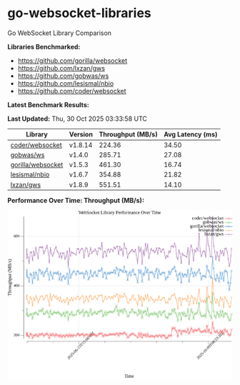 # go-websocket-libraries

Go WebSocket Library Comparison

**Libraries Benchmarked:**

- https://github.com/gorilla/websocket
- https://github.com/lxzan/gws
- https://github.com/gobwas/ws
- https://github.com/lesismal/nbio
- https://github.com/coder/websocket

**Latest Benchmark Results:**

<!-- BENCHMARK_TABLE_START -->
**Last Updated:** Thu, 30 Oct 2025 03:33:58 UTC

| Library                                         | Version         | Throughput (MB/s) | Avg Latency (ms) |
| ----------------------------------------------- | --------------- | ----------------- | ---------------- |
| [coder/websocket](https://github.com/coder/websocket) | v1.8.14 | 224.36 | 34.50 |
| [gobwas/ws](https://github.com/gobwas/ws) | v1.4.0 | 285.71 | 27.08 |
| [gorilla/websocket](https://github.com/gorilla/websocket) | v1.5.3 | 461.30 | 16.74 |
| [lesismal/nbio](https://github.com/lesismal/nbio) | v1.6.7 | 354.88 | 21.82 |
| [lxzan/gws](https://github.com/lxzan/gws) | v1.8.9 | 551.51 | 14.10 |
<!-- BENCHMARK_TABLE_END -->

**Performance Over Time: Throughput (MB/s):**

![Benchmark Performance Graph](benchmark_performance.png)